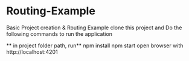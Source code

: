 # Routing-Example
Basic Project creation &amp; Routing Example
clone this project and Do the following commands to run the application

** in project folder path, run**
 npm install 
 npm start
 open browser with http://localhost:4201
